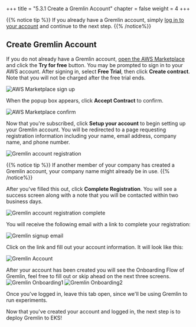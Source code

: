 +++
title = "5.3.1 Create a Gremlin Account"
chapter = false
weight = 4
+++

{{% notice tip %}}
If you already have a Gremlin account, simply [log in to your account](https://app.gremlin.com/login) and continue to the next step.
{{% /notice%}}

## Create Gremlin Account
If you do not already have a Gremlin account, [open the AWS Marketplace](https://aws.amazon.com/marketplace/pp/prodview-tosyg6v5cyney) and click the **Try for free** button. You may be prompted to sign in to your AWS account. After signing in, select **Free Trial**, then click **Create contract**. Note that you will not be charged after the free trial ends.

![AWS Marketplace sign up](/images/setup/aws-marketplace-start-contract.png)

When the popup box appears, click **Accept Contract** to confirm.

![AWS Marketplace confirm](/images/setup/aws-marketplace-accept-contract.png)

Now that you're subscribed, click **Setup your account** to begin setting up your Gremlin account. You will be redirected to a page requesting registration information including your name, email address, company name, and phone number.

![Gremlin account registration](/images/setup/gremlin-registration.png)

{{% notice tip %}}
If another member of your company has created a Gremlin account, your company name might already be in use.
{{% /notice%}}

After you've filled this out, click **Complete Registration**. You will see a success screen along with a note that you will be contacted within two business days.

![Gremlin account registration complete](/images/setup/gremlin-registration-complete.png)

You will receive the following email with a link to complete your registration:

![Gremlin signup email](/images/setup/gremlin-email.png)

Click on the link and fill out your account information. It will look like this:

![Gremlin Account](/images/gremlin_account_creation.png)

After your account has been created you will see the Onboarding Flow of Gremlin, feel free to fill out or skip ahead on the next three screens. 
![Gremlin Onboarding1](/images/gremlin_onboarding1.png)
![Gremlin Onboarding2](/images/gremlin_onboarding2.png)

Once you've logged in, leave this tab open, since we'll be using Gremlin to run experiments.

Now that you've created your account and logged in, the next step is to deploy Gremlin to EKS!